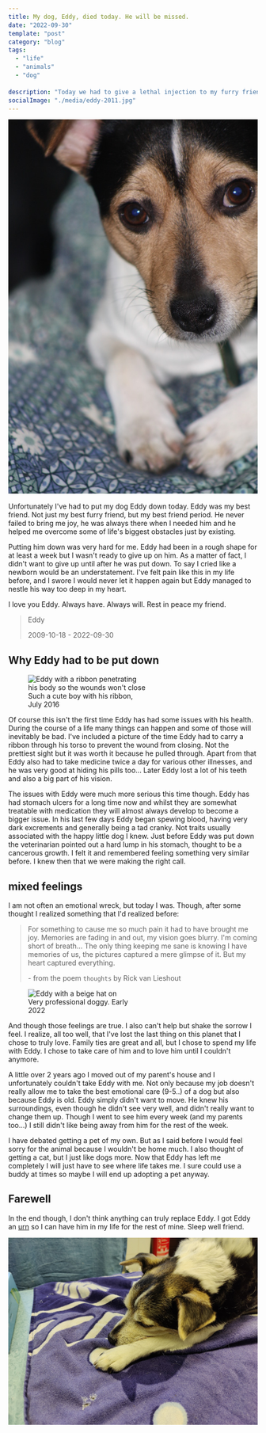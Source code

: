```yaml
---
title: My dog, Eddy, died today. He will be missed.
date: "2022-09-30"
template: "post"
category: "blog"
tags:
  - "life"
  - "animals"
  - "dog"

description: "Today we had to give a lethal injection to my furry friend Eddy. He will be honored appropriately and this post is one of the tools to do that."
socialImage: "./media/eddy-2011.jpg"
---
```


![headshot of Eddy in his early years, jack-russel and fox mix](./media/eddy-2011.jpg "This is Eddy, January 30, 2011")

Unfortunately I've had to put my dog Eddy down today.
Eddy was my best friend. Not just my best furry friend, but my best friend period.
He never failed to bring me joy, he was always there when I needed him and he helped me overcome some of life's biggest obstacles just by existing.

Putting him down was very hard for me. Eddy had been in a rough shape for at least a week but I wasn't ready to give up on him.
As a matter of fact, I didn't want to give up until after he was put down. To say I cried like a newborn would be an understatement.
I've felt pain like this in my life before, and I swore I would never let it happen again but Eddy managed to nestle his way too deep in my heart.

I love you Eddy. Always have. Always will. Rest in peace my friend.

> Eddy
>
> 2009-10-18 - 2022-09-30

## Why Eddy had to be put down

<figure class="float-right" style="width: 240px">
 <img src="/media/eddy-ribbon.jpg" alt="Eddy with a ribbon penetrating his body so the wounds won't close">
 <figcaption>Such a cute boy with his ribbon, July 2016</figcaption>
</figure>

Of course this isn't the first time Eddy has had some issues with his health.
During the course of a life many things can happen and some of those will inevitably be bad.
I've included a picture of the time Eddy had to carry a ribbon through his torso to prevent the wound from closing.
Not the prettiest sight but it was worth it because he pulled through.
Apart from that Eddy also had to take medicine twice a day for various other illnesses, and he was very good at hiding his pills too...
Later Eddy lost a lot of his teeth and also a big part of his vision.

The issues with Eddy were much more serious this time though.
Eddy has had stomach ulcers for a long time now and whilst they are somewhat treatable with medication they will almost always develop to become a bigger issue.
In his last few days Eddy began spewing blood, having very dark excrements and generally being a tad cranky. Not traits usually associated with the happy little dog I knew.
Just before Eddy was put down the veterinarian pointed out a hard lump in his stomach, thought to be a cancerous growth.
I felt it and remembered feeling something very similar before. I knew then that we were making the right call.

## mixed feelings

I am not often an emotional wreck, but today I was.
Though, after some thought I realized something that I'd realized before:

> For something to cause me so much pain it had to have brought me joy. Memories are fading in and out, my vision goes blurry. I'm coming short of breath...
> The only thing keeping me sane is knowing I have memories of us, the pictures captured a mere glimpse of it. But my heart captured everything.
>
> \- from the poem `thoughts` by Rick van Lieshout

<figure class="float-left" style="width: 240px">
 <img src="/media/eddy-hat.jpg" alt="Eddy with a beige hat on">
 <figcaption>Very professional doggy. Early 2022</figcaption>
</figure>

And though those feelings are true. I also can't help but shake the sorrow I feel.
I realize, all too well, that I've lost the last thing on this planet that I chose to truly love.
Family ties are great and all, but I chose to spend my life with Eddy. I chose to take care of him and to love him until I couldn't anymore.

A little over 2 years ago I moved out of my parent's house and I unfortunately couldn't take Eddy with me.
Not only because my job doesn't really allow me to take the best emotional care (9-5..) of a dog but also because Eddy is old.
Eddy simply didn't want to move. He knew his surroundings, even though he didn't see very well, and didn't really want to change them up.
Though I went to see him every week (and my parents too...) I still didn't like being away from him for the rest of the week.

I have debated getting a pet of my own. But as I said before I would feel sorry for the animal because I wouldn't be home much.
I also thought of getting a cat, but I just like dogs more.
Now that Eddy has left me completely I will just have to see where life takes me. I sure could use a buddy at times so maybe I will end up adopting a pet anyway.

## Farewell

In the end though, I don't think anything can truly replace Eddy.
I got Eddy an [urn](https://www.urnwinkel.nl/fotolijst-dierenurn-zwart.html) so I can have him in my life for the rest of mine.
Sleep well friend.

![Eddy lying on a blue towel at the veterinarian after receiving the lethal injection. He looks peaceful](./media/eddy-post-mortem.jpg 'Eddy peacefully "sleeping" post mortem')
